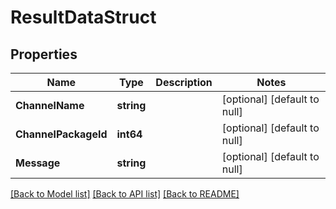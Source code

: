 # ResultDataStruct

## Properties
Name | Type | Description | Notes
------------ | ------------- | ------------- | -------------
**ChannelName** | **string** |  | [optional] [default to null]
**ChannelPackageId** | **int64** |  | [optional] [default to null]
**Message** | **string** |  | [optional] [default to null]

[[Back to Model list]](../README.md#documentation-for-models) [[Back to API list]](../README.md#documentation-for-api-endpoints) [[Back to README]](../README.md)


